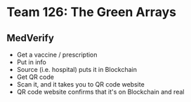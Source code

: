 # Team 126: The Green Arrays

## MedVerify

- Get a vaccine / prescription
- Put in info
- Source (i.e. hospital) puts it in Blockchain
- Get QR code
- Scan it, and it takes you to QR code website
- QR code website confirms that it's on Blockchain and real
